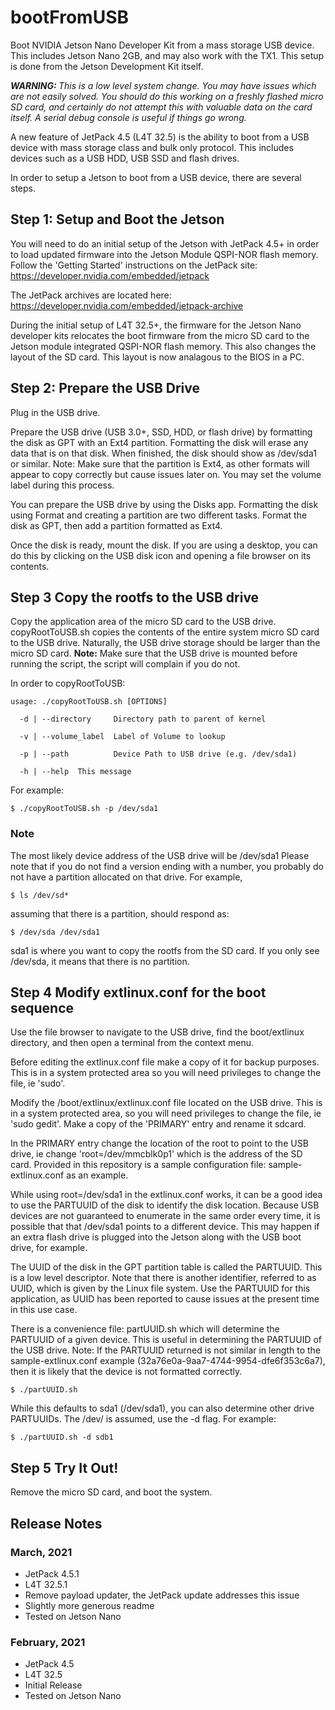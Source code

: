 # bootFromUSB
Boot NVIDIA Jetson Nano Developer Kit from a mass storage USB device. This includes Jetson Nano 2GB, and may also work with the TX1. This setup is done from the Jetson Development Kit itself.

<em><b>WARNING: </b>This is a low level system change. You may have issues which are not easily solved. You should do this working on a freshly flashed micro SD card, and certainly do not attempt this with valuable data on the card itself. A serial debug console is useful if things go wrong. </em>

A new feature of JetPack 4.5 (L4T 32.5) is the ability to boot from a USB device with mass storage class and bulk only protocol. This includes devices such as a USB HDD, USB SSD and flash drives.

In order to setup a Jetson to boot from a USB device, there are several steps.


## Step 1: Setup and Boot the Jetson
You will need to do an initial setup of the Jetson with JetPack 4.5+ in order to load updated firmware into the Jetson Module QSPI-NOR flash memory. Follow the 'Getting Started' instructions on the JetPack site: https://developer.nvidia.com/embedded/jetpack

The JetPack archives are located here: https://developer.nvidia.com/embedded/jetpack-archive

During the initial setup of L4T 32.5+, the firmware for the Jetson Nano developer kits relocates the boot firmware from the micro SD card to the Jetson module integrated QSPI-NOR flash memory. This also changes the layout of the SD card. This layout is now analagous to the BIOS in a PC.

## Step 2: Prepare the USB Drive
Plug in the USB drive.

Prepare the USB drive (USB 3.0+, SSD, HDD, or flash drive) by formatting the disk as GPT with an Ext4 partition. Formatting the disk will erase any data that is on that disk. When finished, the disk should show as /dev/sda1 or similar. Note: Make sure that the partition is Ext4, as other formats will appear to copy correctly but cause issues later on. You may set the volume label during this process.

You can prepare the USB drive by using the Disks app. Formatting the disk using Format and creating a partition are two different tasks. Format the disk as GPT, then add a partition formatted as Ext4.

Once the disk is ready, mount the disk. If you are using a desktop, you can do this by clicking on the USB disk icon and opening a file browser on its contents.

## Step 3 Copy the rootfs to the USB drive
Copy the application area of the micro SD card to the USB drive. copyRootToUSB.sh copies the contents of the entire system micro SD card to the USB drive. Naturally, the USB drive storage should be larger than the micro SD card. <b>Note:</b> Make sure that the USB drive is mounted before running the script, the script will complain if you do not. 


In order to copyRootToUSB:

```
usage: ./copyRootToUSB.sh [OPTIONS]

  -d | --directory     Directory path to parent of kernel

  -v | --volume_label  Label of Volume to lookup

  -p | --path          Device Path to USB drive (e.g. /dev/sda1)

  -h | --help  This message
  ```
For example:

```
$ ./copyRootToUSB.sh -p /dev/sda1
```

<h3>Note</h3>

The most likely device address of the USB drive will be /dev/sda1 Please note that if you do not find a version ending with a number, you probably do not have a partition allocated on that drive. For example,

```
$ ls /dev/sd*
```

assuming that there is a partition, should respond as:

```
$ /dev/sda /dev/sda1
```

sda1 is where you want to copy the rootfs from the SD card. If you only see /dev/sda, it means that there is no partition.


## Step 4 Modify extlinux.conf for the boot sequence
Use the file browser to navigate to the USB drive, find the boot/extlinux directory, and then open a terminal from the context menu.

Before editing the extlinux.conf file make a copy of it for backup purposes. This is in a system protected area so you will need privileges to change the file, ie 'sudo'.

Modify the /boot/extlinux/extlinux.conf file located on the USB drive. This is in a system protected area, so you will need privileges to change the file, ie 'sudo gedit'. Make a copy of the 'PRIMARY' entry and rename it sdcard.

In the PRIMARY entry change the location of the root to point to the USB drive, ie change 'root=/dev/mmcblk0p1' which is the address of the SD card. Provided in this repository is a sample configuration file: sample-extlinux.conf as an example.

While using root=/dev/sda1 in the extlinux.conf works, it can be a good idea to use the PARTUUID of the disk to identify the disk location. Because USB devices are not guaranteed to enumerate in the same order every time, it is possible that that /dev/sda1 points to a different device. This may happen if an extra flash drive is plugged into the Jetson along with the USB boot drive, for example.

The UUID of the disk in the GPT partition table is called the PARTUUID. This is a low level descriptor. Note that there is another identifier, referred to as UUID, which is given by the Linux file system. Use the PARTUUID for this application, as UUID has been reported to cause issues at the present time in this use case. 

There is a convenience file: partUUID.sh which will determine the PARTUUID of a given device. This is useful in determining the PARTUUID of the USB drive. Note: If the PARTUUID returned is not similar in length to the sample-extlinux.conf example (32a76e0a-9aa7-4744-9954-dfe6f353c6a7), then it is likely that the device is not formatted correctly.

```
$ ./partUUID.sh
```

While this defaults to sda1 (/dev/sda1), you can also determine other drive PARTUUIDs. The /dev/ is assumed, use the -d flag. For example:

```
$ ./partUUID.sh -d sdb1
```

## Step 5 Try It Out!

Remove the micro SD card, and boot the system.


<h2>Release Notes</h2>
<h3>March, 2021</h3>

* JetPack 4.5.1
* L4T 32.5.1
* Remove payload updater, the JetPack update addresses this issue
* Slightly more generous readme
* Tested on Jetson Nano


<h3>February, 2021</h3>

* JetPack 4.5
* L4T 32.5
* Initial Release
* Tested on Jetson Nano





